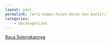 ```yaml
---
layout: post
permalink: /arti-mimpi-hujan-deras-dan-banjir/
categories:
    - Uncategorized
---
```


[Baca Selengkapnya](/01)
